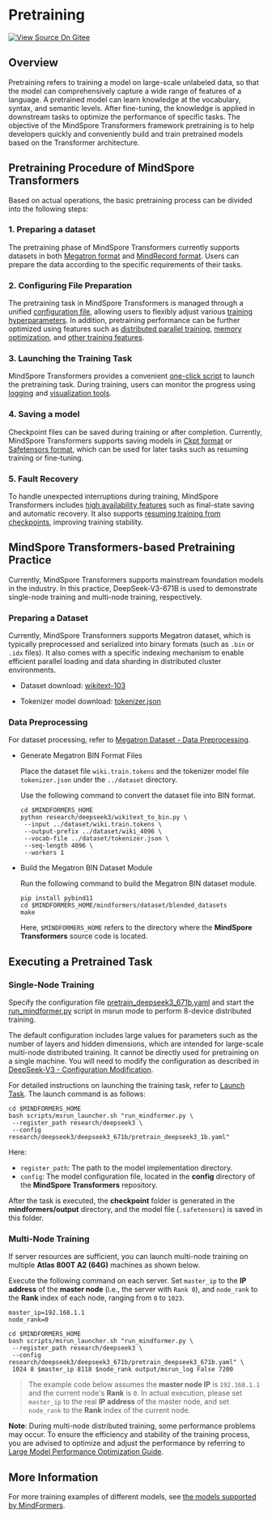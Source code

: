 # Pretraining

[![View Source On Gitee](https://mindspore-website.obs.cn-north-4.myhuaweicloud.com/website-images/master/resource/_static/logo_source_en.svg)](https://gitee.com/mindspore/docs/blob/master/docs/mindformers/docs/source_en/guide/pre_training.md)

## Overview

Pretraining refers to training a model on large-scale unlabeled data, so that the model can comprehensively capture a wide range of features of a language. A pretrained model can learn knowledge at the vocabulary, syntax, and semantic levels. After fine-tuning, the knowledge is applied in downstream tasks to optimize the performance of specific tasks. The objective of the MindSpore Transformers framework pretraining is to help developers quickly and conveniently build and train pretrained models based on the Transformer architecture.

## Pretraining Procedure of MindSpore Transformers

Based on actual operations, the basic pretraining process can be divided into the following steps:

### 1. Preparing a dataset

   The pretraining phase of MindSpore Transformers currently supports datasets in both [Megatron format](https://www.mindspore.cn/mindformers/docs/en/dev/feature/dataset.html#megatron-dataset) and [MindRecord format](https://www.mindspore.cn/mindformers/docs/en/dev/feature/dataset.html#mindrecord-dataset). Users can prepare the data according to the specific requirements of their tasks.

### 2. Configuring File Preparation

   The pretraining task in MindSpore Transformers is managed through a unified [configuration file](https://www.mindspore.cn/mindformers/docs/en/dev/feature/configuration.html), allowing users to flexibly adjust various [training hyperparameters](https://www.mindspore.cn/mindformers/docs/en/dev/feature/training_hyperparameters.html). In addition, pretraining performance can be further optimized using features such as [distributed parallel training](https://www.mindspore.cn/mindformers/docs/en/dev/feature/parallel_training.html), [memory optimization](https://www.mindspore.cn/mindformers/docs/en/dev/feature/memory_optimization.html), and [other training features](https://www.mindspore.cn/mindformers/docs/en/dev/feature/other_training_features.html).

### 3. Launching the Training Task

   MindSpore Transformers provides a convenient [one-click script](https://www.mindspore.cn/mindformers/docs/en/dev/feature/start_tasks.html) to launch the pretraining task. During training, users can monitor the progress using [logging](https://www.mindspore.cn/mindformers/docs/en/dev/feature/logging.html) and [visualization tools](https://www.mindspore.cn/mindformers/docs/en/dev/feature/monitor.html).

### 4. Saving a model

   Checkpoint files can be saved during training or after completion. Currently, MindSpore Transformers supports saving models in [Ckpt format](https://www.mindspore.cn/mindformers/docs/en/dev/feature/ckpt.html) or [Safetensors format](https://www.mindspore.cn/mindformers/docs/en/dev/feature/safetensors.html), which can be used for later tasks such as resuming training or fine-tuning.

### 5. Fault Recovery

   To handle unexpected interruptions during training, MindSpore Transformers includes [high availability features](https://www.mindspore.cn/mindformers/docs/en/dev/feature/high_availability.html) such as final-state saving and automatic recovery. It also supports [resuming training from checkpoints](https://www.mindspore.cn/mindformers/docs/en/dev/feature/resume_training.html), improving training stability.

## MindSpore Transformers-based Pretraining Practice

Currently, MindSpore Transformers supports mainstream foundation models in the industry. In this practice, DeepSeek-V3-671B is used to demonstrate single-node training and multi-node training, respectively.

### Preparing a Dataset

Currently, MindSpore Transformers supports Megatron dataset, which is typically preprocessed and serialized into binary formats (such as `.bin` or `.idx` files). It also comes with a specific indexing mechanism to enable efficient parallel loading and data sharding in distributed cluster environments.

- Dataset download: [wikitext-103](https://dagshub.com/DagsHub/WIkiText-103/src/main/dataset/tokens)

- Tokenizer model download: [tokenizer.json](https://huggingface.co/deepseek-ai/DeepSeek-V3/resolve/main/tokenizer.json?download=true)

### Data Preprocessing

For dataset processing, refer to [Megatron Dataset - Data Preprocessing](https://www.mindspore.cn/mindformers/docs/en/dev/feature/dataset.html#data-preprocessing).

- Generate Megatron BIN Format Files

   Place the dataset file `wiki.train.tokens` and the tokenizer model file `tokenizer.json` under the `../dataset` directory.

   Use the following command to convert the dataset file into BIN format.

   ```shell
   cd $MINDFORMERS_HOME
   python research/deepseek3/wikitext_to_bin.py \
    --input ../dataset/wiki.train.tokens \
    --output-prefix ../dataset/wiki_4096 \
    --vocab-file ../dataset/tokenizer.json \
    --seq-length 4096 \
    --workers 1
   ```

- Build the Megatron BIN Dataset Module

   Run the following command to build the Megatron BIN dataset module.

   ```shell
   pip install pybind11
   cd $MINDFORMERS_HOME/mindformers/dataset/blended_datasets
   make
   ```

   Here, `$MINDFORMERS_HOME` refers to the directory where the **MindSpore Transformers** source code is located.

## Executing a Pretrained Task

### Single-Node Training

Specify the configuration file [pretrain_deepseek3_671b.yaml](https://gitee.com/mindspore/mindformers/blob/dev/research/deepseek3/deepseek3_671b/pretrain_deepseek3_671b.yaml) and start the [run_mindformer.py](https://gitee.com/mindspore/mindformers/blob/dev/run_mindformer.py) script in msrun mode to perform 8-device distributed training.

The default configuration includes large values for parameters such as the number of layers and hidden dimensions, which are intended for large-scale multi-node distributed training. It cannot be directly used for pretraining on a single machine. You will need to modify the configuration as described in [DeepSeek-V3 - Configuration Modification](https://gitee.com/mindspore/mindformers/blob/dev/research/deepseek3/README.md#%E4%BF%AE%E6%94%B9%E9%85%8D%E7%BD%AE).

For detailed instructions on launching the training task, refer to [Launch Task](https://gitee.com/mindspore/mindformers/blob/dev/research/deepseek3/README.md#%E6%8B%89%E8%B5%B7%E4%BB%BB%E5%8A%A1). The launch command is as follows:

```shell
cd $MINDFORMERS_HOME
bash scripts/msrun_launcher.sh "run_mindformer.py \
 --register_path research/deepseek3 \
 --config research/deepseek3/deepseek3_671b/pretrain_deepseek3_1b.yaml"
```

   Here:
   - `register_path`:  The path to the model implementation directory.
   - `config`:         The model configuration file, located in the **config** directory of the **MindSpore Transformers** repository.

After the task is executed, the **checkpoint** folder is generated in the **mindformers/output** directory, and the model file (`.safetensors`) is saved in this folder.

### Multi-Node Training

If server resources are sufficient, you can launch multi-node training on multiple **Atlas 800T A2 (64G)** machines as shown below.

Execute the following command on each server. Set `master_ip` to the **IP address** of the **master node** (i.e., the server with `Rank 0`), and `node_rank` to the **Rank** index of each node, ranging from `0` to `1023`.

```shell
master_ip=192.168.1.1
node_rank=0

cd $MINDFORMERS_HOME
bash scripts/msrun_launcher.sh "run_mindformer.py \
 --register_path research/deepseek3 \
 --config research/deepseek3/deepseek3_671b/pretrain_deepseek3_671b.yaml" \
 1024 8 $master_ip 8118 $node_rank output/msrun_log False 7200
```

> The example code below assumes the **master node IP** is `192.168.1.1` and the current node's **Rank** is `0`. In actual execution, please set `master_ip` to the real **IP address** of the master node, and set `node_rank` to the **Rank** index of the current node.

**Note**: During multi-node distributed training, some performance problems may occur. To ensure the efficiency and stability of the training process, you are advised to optimize and adjust the performance by referring to [Large Model Performance Optimization Guide](https://www.mindspore.cn/mindformers/docs/en/dev/advanced_development/performance_optimization.html).

## More Information

For more training examples of different models, see [the models supported by MindFormers](https://www.mindspore.cn/mindformers/docs/en/dev/introduction/models.html).

